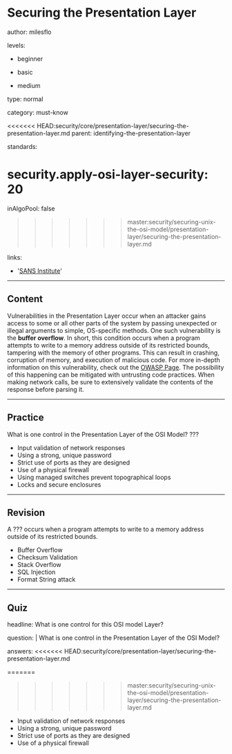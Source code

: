 # Securing the Presentation Layer
author: milesflo

levels:

  - beginner

  - basic

  - medium

type: normal

category: must-know

<<<<<<< HEAD:security/core/presentation-layer/securing-the-presentation-layer.md
parent: identifying-the-presentation-layer

standards:

  security.apply-osi-layer-security: 20
=======
inAlgoPool: false
>>>>>>> master:security/securing-unix-the-osi-model/presentation-layer/securing-the-presentation-layer.md

links:

  - '[SANS Institute](https://www.sans.org/reading-room/whitepapers/protocols/applying-osi-layer-network-model-information-security-1309)'

---
## Content

Vulnerabilities in the Presentation Layer occur when an attacker gains access to some or all other parts of the system by passing unexpected or illegal arguments to simple, OS-specific methods. One such vulnerability is the **buffer overflow**. In short, this condition occurs when a program attempts to write to a memory address outside of its restricted bounds, tampering with the memory of other programs. This can result in crashing, corruption of memory, and execution of malicious code. For more in-depth information on this vulnerability, check out the [OWASP Page](https://www.owasp.org/index.php/Buffer_Overflow). The possibility of this happening can be mitigated with untrusting code practices. When making network calls, be sure to extensively validate the contents of the response before parsing it.

---
## Practice

What is one control in the Presentation Layer of the OSI Model?
???

* Input validation of network responses
* Using a strong, unique password
* Strict use of ports as they are designed
* Use of a physical firewall
* Using managed switches prevent topographical loops
* Locks and secure enclosures

---
## Revision

A ??? occurs when a program attempts to write to a memory address outside of its restricted bounds.

* Buffer Overflow
* Checksum Validation
* Stack Overflow
* SQL Injection
* Format String attack

---
## Quiz

headline: What is one control for this OSI model Layer?

question: |
  What is one control in the Presentation Layer of the OSI Model?

answers:
<<<<<<< HEAD:security/core/presentation-layer/securing-the-presentation-layer.md

=======
>>>>>>> master:security/securing-unix-the-osi-model/presentation-layer/securing-the-presentation-layer.md
  - Input validation of network responses
  - Using a strong, unique password
  - Strict use of ports as they are designed
  - Use of a physical firewall
